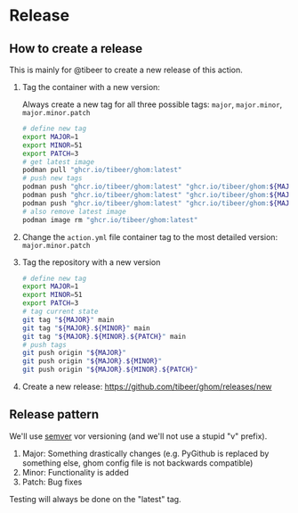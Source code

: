 # Release

## How to create a release

This is mainly for @tibeer to create a new release of this action.

1. Tag the container with a new version:

   Always create a new tag for all three possible tags: `major`, `major.minor`, `major.minor.patch`

   ```sh
   # define new tag
   export MAJOR=1
   export MINOR=51
   export PATCH=3
   # get latest image
   podman pull "ghcr.io/tibeer/ghom:latest"
   # push new tags
   podman push "ghcr.io/tibeer/ghom:latest" "ghcr.io/tibeer/ghom:${MAJOR}"
   podman push "ghcr.io/tibeer/ghom:latest" "ghcr.io/tibeer/ghom:${MAJOR}.${MINOR}"
   podman push "ghcr.io/tibeer/ghom:latest" "ghcr.io/tibeer/ghom:${MAJOR}.${MINOR}.${PATCH}"
   # also remove latest image
   podman image rm "ghcr.io/tibeer/ghom:latest"
   ```

2. Change the `action.yml` file container tag to the most detailed version: `major.minor.patch`
3. Tag the repository with a new version

   ```sh
   # define new tag
   export MAJOR=1
   export MINOR=51
   export PATCH=3
   # tag current state
   git tag "${MAJOR}" main
   git tag "${MAJOR}.${MINOR}" main
   git tag "${MAJOR}.${MINOR}.${PATCH}" main
   # push tags
   git push origin "${MAJOR}"
   git push origin "${MAJOR}.${MINOR}"
   git push origin "${MAJOR}.${MINOR}.${PATCH}"
   ```

4. Create a new release: <https://github.com/tibeer/ghom/releases/new>

## Release pattern

We'll use [semver](https://semver.org/) vor versioning (and we'll not use a stupid "v" prefix).

1. Major: Something drastically changes (e.g. PyGithub is replaced by something else, ghom config file is not backwards compatible)
2. Minor: Functionality is added
3. Patch: Bug fixes

Testing will always be done on the "latest" tag.

